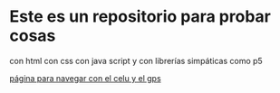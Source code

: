 # Este es un repositorio para probar cosas
con html
con css
con java script
y con librerías simpáticas como p5

[página para navegar con el celu y el gps](https://bruveping.github.io/interfazMutante_2025/para_Navegar_con_el_celu/)


